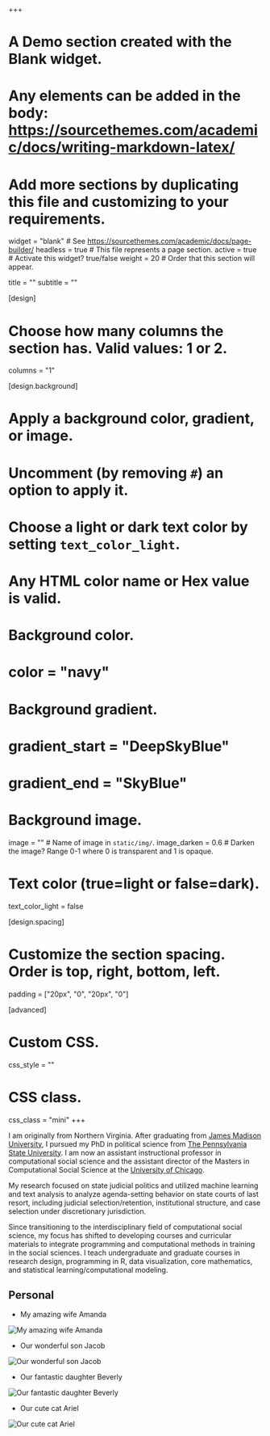 +++
# A Demo section created with the Blank widget.
# Any elements can be added in the body: https://sourcethemes.com/academic/docs/writing-markdown-latex/
# Add more sections by duplicating this file and customizing to your requirements.

widget = "blank"  # See https://sourcethemes.com/academic/docs/page-builder/
headless = true  # This file represents a page section.
active = true # Activate this widget? true/false
weight = 20  # Order that this section will appear.

title = ""
subtitle = ""

[design]
  # Choose how many columns the section has. Valid values: 1 or 2.
  columns = "1"

[design.background]
  # Apply a background color, gradient, or image.
  #   Uncomment (by removing `#`) an option to apply it.
  #   Choose a light or dark text color by setting `text_color_light`.
  #   Any HTML color name or Hex value is valid.

  # Background color.
  # color = "navy"

  # Background gradient.
  # gradient_start = "DeepSkyBlue"
  # gradient_end = "SkyBlue"

  # Background image.
  image = ""  # Name of image in `static/img/`.
  image_darken = 0.6  # Darken the image? Range 0-1 where 0 is transparent and 1 is opaque.

  # Text color (true=light or false=dark).
  text_color_light = false

[design.spacing]
  # Customize the section spacing. Order is top, right, bottom, left.
  padding = ["20px", "0", "20px", "0"]

[advanced]
 # Custom CSS.
 css_style = ""

 # CSS class.
 css_class = "mini"
+++

I am originally from Northern Virginia. After graduating from [James Madison University](https://www.jmu.edu/), I pursued my PhD in political science from [The Pennsylvania State University](https://www.psu.edu/). I am now an assistant instructional professor in computational social science and the assistant director of the Masters in Computational Social Science at the [University of Chicago](https://macss.uchicago.edu/).

My research focused on state judicial politics and utilized machine learning and text analysis to analyze agenda-setting behavior on state courts of last resort, including judicial selection/retention, institutional structure, and case selection under discretionary jurisdiction.

Since transitioning to the interdisciplinary field of computational social science, my focus has shifted to developing courses and curricular materials to integrate programming and computational methods in training in the social sciences. I teach undergraduate and graduate courses in research design, programming in R, data visualization, core mathematics, and statistical learning/computational modeling.

## Personal

* My amazing wife Amanda

![My amazing wife Amanda](/img/ben-amanda.jpg)

* Our wonderful son Jacob

![Our wonderful son Jacob](/img/jacob.jpg)

* Our fantastic daughter Beverly

![Our fantastic daughter Beverly](/img/beverly.jpg)

* Our cute cat Ariel

![Our cute cat Ariel](/img/ariel.jpg)


